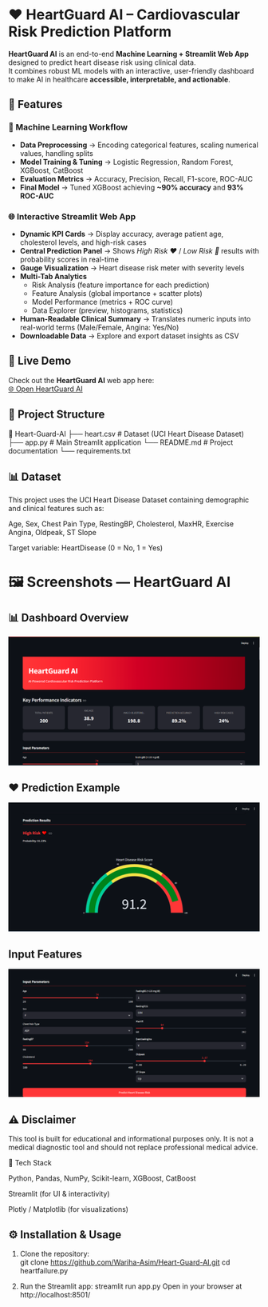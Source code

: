 # ❤️ HeartGuard AI – Cardiovascular Risk Prediction Platform  

**HeartGuard AI** is an end-to-end **Machine Learning + Streamlit Web App** designed to predict heart disease risk using clinical data.  
It combines robust ML models with an interactive, user-friendly dashboard to make AI in healthcare **accessible, interpretable, and actionable**.  


## 🚀 Features  

### 🔢 Machine Learning Workflow
- **Data Preprocessing** → Encoding categorical features, scaling numerical values, handling splits  
- **Model Training & Tuning** → Logistic Regression, Random Forest, XGBoost, CatBoost  
- **Evaluation Metrics** → Accuracy, Precision, Recall, F1-score, ROC-AUC  
- **Final Model** → Tuned XGBoost achieving **~90% accuracy** and **93% ROC-AUC**  

### 🌐 Interactive Streamlit Web App
- **Dynamic KPI Cards** → Display accuracy, average patient age, cholesterol levels, and high-risk cases  
- **Central Prediction Panel** → Shows *High Risk ❤️* / *Low Risk 💚* results with probability scores in real-time  
- **Gauge Visualization** → Heart disease risk meter with severity levels  
- **Multi-Tab Analytics**  
  - Risk Analysis (feature importance for each prediction)  
  - Feature Analysis (global importance + scatter plots)  
  - Model Performance (metrics + ROC curve)  
  - Data Explorer (preview, histograms, statistics)  
- **Human-Readable Clinical Summary** → Translates numeric inputs into real-world terms (Male/Female, Angina: Yes/No)  
- **Downloadable Data** → Explore and export dataset insights as CSV  

## 🚀 Live Demo  

Check out the **HeartGuard AI** web app here:  
[🌐 Open HeartGuard AI](https://heart-guard-ai-ut3x6n8zudabxkssebajey.streamlit.app/)

## 📂 Project Structure  
📁 Heart-Guard-AI
├── heart.csv # Dataset (UCI Heart Disease Dataset)
├── app.py # Main Streamlit application
└── README.md # Project documentation
└── requirements.txt

## 📊 Dataset

This project uses the UCI Heart Disease Dataset
 containing demographic and clinical features such as:

Age, Sex, Chest Pain Type, RestingBP, Cholesterol, MaxHR, Exercise Angina, Oldpeak, ST Slope

Target variable: HeartDisease (0 = No, 1 = Yes)

# 🖼️ Screenshots — HeartGuard AI

## 📊 Dashboard Overview
![Dashboard Overview](dashboard.PNG)

## ❤️ Prediction Example
![Prediction Example](predictionresults.PNG)

## Input Features
![input](input.PNG)

## ⚠️ Disclaimer

This tool is built for educational and informational purposes only.
It is not a medical diagnostic tool and should not replace professional medical advice.

📌 Tech Stack

Python, Pandas, NumPy, Scikit-learn, XGBoost, CatBoost

Streamlit (for UI & interactivity)

Plotly / Matplotlib (for visualizations)



## ⚙️ Installation & Usage  

1. Clone the repository:  
   git clone https://github.com/Wariha-Asim/Heart-Guard-AI.git
   cd heartfailure.py
   
2. Run the Streamlit app:
streamlit run app.py
Open in your browser at http://localhost:8501/

